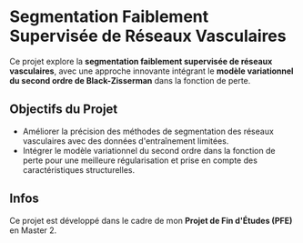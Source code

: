 # Segmentation Faiblement Supervisée de Réseaux Vasculaires

Ce projet explore la **segmentation faiblement supervisée de réseaux vasculaires**, avec une approche innovante intégrant le **modèle variationnel du second ordre de Black-Zisserman** dans la fonction de perte.

## Objectifs du Projet

- Améliorer la précision des méthodes de segmentation des réseaux vasculaires avec des données d'entraînement limitées.
- Intégrer le modèle variationnel du second ordre dans la fonction de perte pour une meilleure régularisation et prise en compte des caractéristiques structurelles.

## Infos


Ce projet est développé dans le cadre de mon **Projet de Fin d'Études (PFE)** en Master 2.

